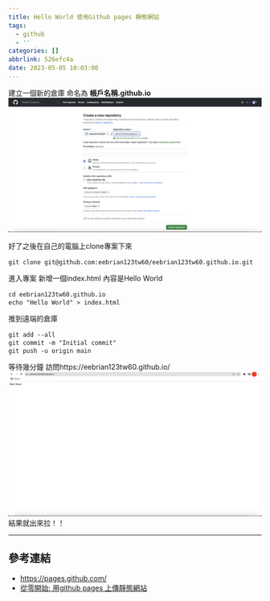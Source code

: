 ```yaml
---
title: Hello World 使用Github pages 靜態網站
tags:
  - github
  - ''
categories: []
abbrlink: 526efc4a
date: 2023-05-05 10:03:00
---
```


建立一個新的倉庫 命名為 **帳戶名稱.github.io**
![建立一個新的倉庫](/images/image.png)

好了之後在自己的電腦上clone專案下來
```
git clone git@github.com:eebrian123tw60/eebrian123tw60.github.io.git
```
進入專案 新增一個index.html 內容是Hello World
```
cd eebrian123tw60.github.io
echo "Hello World" > index.html
```
推到遠端的倉庫
```
git add --all
git commit -m "Initial commit"
git push -u origin main
```
等待幾分鐘 訪問https://eebrian123tw60.github.io/
![](/images/image2.png)
結果就出來拉！！

---
## 參考連結
- https://pages.github.com/
- [從零開始: 用github pages 上傳靜態網站](https://medium.com/%E9%80%B2%E6%93%8A%E7%9A%84-git-git-git/%E5%BE%9E%E9%9B%B6%E9%96%8B%E5%A7%8B-%E7%94%A8github-pages-%E4%B8%8A%E5%82%B3%E9%9D%9C%E6%85%8B%E7%B6%B2%E7%AB%99-fa2ae83e6276)